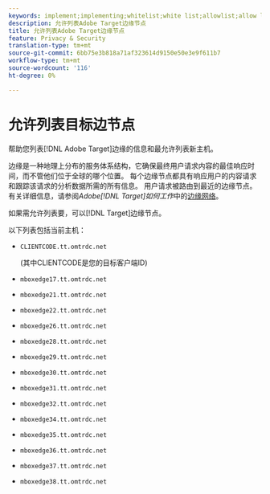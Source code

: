 ```yaml
---
keywords: implement;implementing;whitelist;white list;allowlist;allow list;edge;edges
description: 允许列表Adobe Target边缘节点
title: 允许列表Adobe Target边缘节点
feature: Privacy & Security
translation-type: tm+mt
source-git-commit: 6bb75e3b818a71af323614d9150e50e3e9f611b7
workflow-type: tm+mt
source-wordcount: '116'
ht-degree: 0%

---
```



# 允许列表目标边节点

帮助您列表[!DNL Adobe Target]边缘的信息和最允许列表新主机。

边缘是一种地理上分布的服务体系结构，它确保最终用户请求内容的最佳响应时间，而不管他们位于全球的哪个位置。 每个边缘节点都具有响应用户的内容请求和跟踪该请求的分析数据所需的所有信息。 用户请求被路由到最近的边缘节点。 有关详细信息，请参阅&#x200B;*Adobe[!DNL Target]如何工作*&#x200B;中的[边缘网络](/help/c-intro/how-target-works.md#concept_0AE2ED8E9DE64288A8B30FCBF1040934)。

如果需允许列表要，可以[!DNL Target]边缘节点。

以下列表包括当前主机：

* `CLIENTCODE.tt.omtrdc.net`

   (其中CLIENTCODE是您的目标客户端ID)

* `mboxedge17.tt.omtrdc.net`
* `mboxedge21.tt.omtrdc.net`
* `mboxedge22.tt.omtrdc.net`
* `mboxedge26.tt.omtrdc.net`
* `mboxedge28.tt.omtrdc.net`
* `mboxedge29.tt.omtrdc.net`
* `mboxedge30.tt.omtrdc.net`
* `mboxedge31.tt.omtrdc.net`
* `mboxedge32.tt.omtrdc.net`
* `mboxedge34.tt.omtrdc.net`
* `mboxedge35.tt.omtrdc.net`
* `mboxedge36.tt.omtrdc.net`
* `mboxedge37.tt.omtrdc.net`
* `mboxedge38.tt.omtrdc.net`